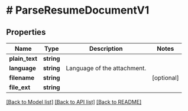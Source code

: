 # # ParseResumeDocumentV1

## Properties

Name | Type | Description | Notes
------------ | ------------- | ------------- | -------------
**plain_text** | **string** |  |
**language** | **string** | Language of the attachment. |
**filename** | **string** |  | [optional]
**file_ext** | **string** |  |

[[Back to Model list]](../../README.md#models) [[Back to API list]](../../README.md#endpoints) [[Back to README]](../../README.md)
